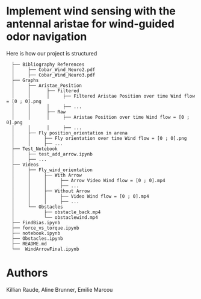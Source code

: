 # Implement wind sensing with the antennal aristae for wind-guided odor navigation

Here is how our project is structured

      ├── Bibliography References
      │     ├── Cobar_Wind_Neuro2.pdf
      │     ├── Cobar_Wind_Neuro3.pdf
      ├── Graphs
      │     ├── Aristae_Position
      │     │      ├── Filtered
      │     │      │     ├── Filtered Aristae Position over time Wind flow = [0 ; 0].png
      │     │      │     ├── ... 
      │     │      ├── Raw
      │     │      │     ├── Aristae Position over time Wind flow = [0 ; 0].png
      │     │      │     ├── ...
      │     ├── Fly position_orientation in arena
      │     │     ├── Fly orientation over time Wind flow = [0 ; 0].png
      │     │     ├── ... 
      ├── Test_Notebook
      │     ├── test_add_arrow.ipynb
      │     ├── ... 
      ├── Videos
      │     ├── Fly_wind_orientation
      │     │     ├── With Arrow
      │     │     │     ├── Arrow Video Wind flow = [0 ; 0].mp4
      │     │     │     ├── ...
      │     │     ├── Without Arrow
      │     │     │     ├── Video Wind flow = [0 ; 0].mp4
      │     │     │     ├── ...
      │     └── Obstacles
      │           ├── obstacle_back.mp4
      │           └── obstaclewind.mp4
      ├── FindBias.ipynb
      ├── force_vs_torque.ipynb
      ├── notebook.ipynb
      ├── Obstacles.ipynb
      ├── README.md
      └──  WindArrowFinal.ipynb        

# Authors
Killian Raude, Aline Brunner, Emilie Marcou
